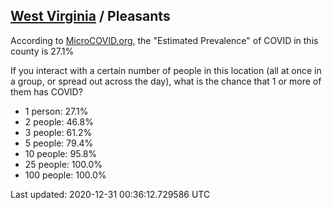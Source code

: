 
## [West Virginia](/united-states/west-virginia) / Pleasants

According to [MicroCOVID.org](http://microcovid.org),
the "Estimated Prevalence" of COVID in this county is 27.1%

If you interact with a certain number of people in this location
(all at once in a group, or spread out across the day), what is the chance that
1 or more of them has COVID?

- 1 person: 27.1%
- 2 people: 46.8%
- 3 people: 61.2%
- 5 people: 79.4%
- 10 people: 95.8%
- 25 people: 100.0%
- 100 people: 100.0%

Last updated: 2020-12-31 00:36:12.729586 UTC
